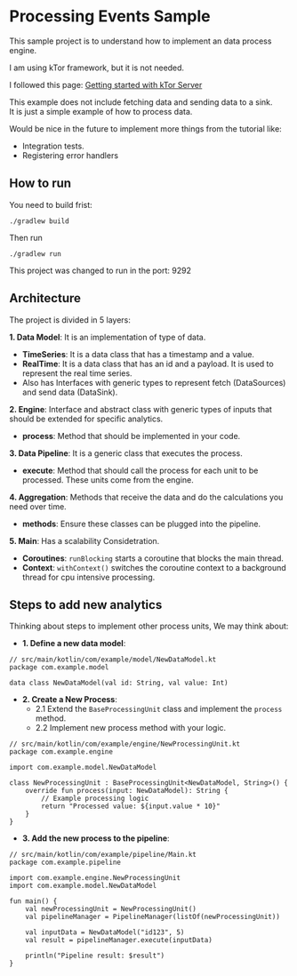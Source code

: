 # Processing Events Sample

This sample project is to understand how to implement an data process engine.

I am using kTor framework, but it is not needed.

I followed this page: [Getting started with kTor Server](https://ktor.io/docs/server-create-a-new-project.html)

This example does not include fetching data and sending data to a sink.  
It is just a simple example of how to process data.

Would be nice in the future to implement more things from the tutorial like:
- Integration tests.
- Registering error handlers

## How to run
You need to build frist:   
```shell
./gradlew build
```
Then run
```shell
./gradlew run
```
This project was changed to run in the port: 9292

## Architecture
The project is divided in 5 layers:

**1. Data Model**:  It is an implementation of type of data.
- **TimeSeries**: It is a data class that has a timestamp and a value.
- **RealTime**: It is a data class that has an id and a payload. It is used to represent the real time series.
- Also has Interfaces with generic types to represent fetch (DataSources) and send data (DataSink).

**2. Engine**:  Interface and abstract class with generic types of inputs that should be extended for specific analytics.
- **process**: Method that should be implemented in your code.

**3. Data Pipeline**: It is a generic class that executes the process. 
- **execute**: Method that should call the process for each unit to be processed. These units come from the engine.

**4. Aggregation**: Methods that receive the data and do the calculations you need over time.
- **methods**: Ensure these classes can be plugged into the pipeline.

**5. Main**: Has a scalability Considetration.
- **Coroutines**: `runBlocking` starts a coroutine that blocks the main thread.
- **Context**: `withContext()` switches the coroutine context to a background thread for cpu intensive processing.

## Steps to add new analytics

Thinking about steps to implement other process units, We may think about:

- **1. Define a new data model**:
```shell
// src/main/kotlin/com/example/model/NewDataModel.kt
package com.example.model

data class NewDataModel(val id: String, val value: Int)
```
- **2. Create a New Process**:
  - 2.1 Extend the `BaseProcessingUnit` class and implement the `process` method.
  - 2.2 Implement new process method with your logic.
```shell
// src/main/kotlin/com/example/engine/NewProcessingUnit.kt
package com.example.engine

import com.example.model.NewDataModel

class NewProcessingUnit : BaseProcessingUnit<NewDataModel, String>() {
    override fun process(input: NewDataModel): String {
        // Example processing logic
        return "Processed value: ${input.value * 10}"
    }
}
```
- **3. Add the new process to the pipeline**:
```shell
// src/main/kotlin/com/example/pipeline/Main.kt
package com.example.pipeline

import com.example.engine.NewProcessingUnit
import com.example.model.NewDataModel

fun main() {
    val newProcessingUnit = NewProcessingUnit()
    val pipelineManager = PipelineManager(listOf(newProcessingUnit))

    val inputData = NewDataModel("id123", 5)
    val result = pipelineManager.execute(inputData)

    println("Pipeline result: $result")
}
```
